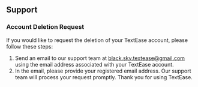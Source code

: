 Support 
----------------

### Account Deletion Request
If you would like to request the deletion of your TextEase account, please follow these steps:

1. Send an email to our support team at black.sky.textease@gmail.com using the email address associated with your TextEase account.
2. In the email, please provide your registered email address.
Our support team will process your request promptly. Thank you for using TextEase.
